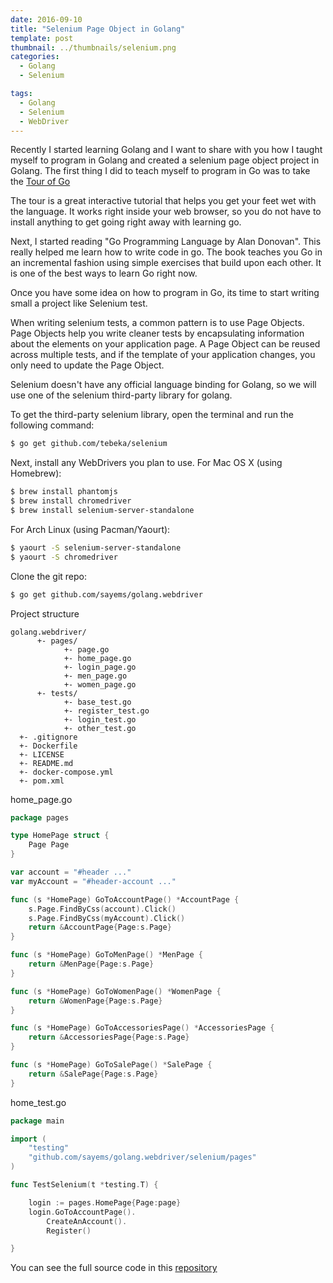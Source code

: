 ```yaml
---
date: 2016-09-10
title: "Selenium Page Object in Golang"
template: post
thumbnail: ../thumbnails/selenium.png
categories:
  - Golang
  - Selenium

tags:
  - Golang
  - Selenium
  - WebDriver
---
```


Recently I started learning Golang and I want to share with you how I taught myself to program in Golang and created a selenium page object project in Golang. The first thing I did to teach myself to program in Go was to take the [Tour of Go][1]

The tour is a great interactive tutorial that helps you get your feet wet with the language.  It works right inside your web browser, so you do not have to install anything to get going right away with learning go.

Next, I started reading "Go Programming Language by Alan Donovan". This really helped me learn how to write code in go. The book teaches you Go in an incremental fashion using simple exercises that build upon each other. It is one of the best ways to learn Go right now.

Once you have some idea on how to program in Go, its time to start writing small a project like Selenium test. 

When writing selenium tests, a common pattern is to use Page Objects. Page Objects help you write cleaner tests by encapsulating information about the elements on your application page. A Page Object can be reused across multiple tests, and if the template of your application changes, you only need to update the Page Object.

Selenium doesn't have any official language binding for Golang, so we will use one of the selenium third-party library for golang.

To get the third-party selenium library, open the terminal and run the following command:
```bash
$ go get github.com/tebeka/selenium
```

Next, install any WebDrivers you plan to use. For Mac OS X (using Homebrew):
```bash
$ brew install phantomjs
$ brew install chromedriver
$ brew install selenium-server-standalone
```


For Arch Linux (using Pacman/Yaourt):
```bash
$ yaourt -S selenium-server-standalone
$ yaourt -S chromedriver
```


Clone the git repo:

```bash
$ go get github.com/sayems/golang.webdriver
```



Project structure
```
golang.webdriver/
      +- pages/
            +- page.go
            +- home_page.go
            +- login_page.go
            +- men_page.go
            +- women_page.go
      +- tests/ 
            +- base_test.go
            +- register_test.go
            +- login_test.go
            +- other_test.go
  +- .gitignore
  +- Dockerfile
  +- LICENSE
  +- README.md
  +- docker-compose.yml
  +- pom.xml
```


home_page.go

```go
package pages

type HomePage struct {
	Page Page
}

var account = "#header ..."
var myAccount = "#header-account ..."

func (s *HomePage) GoToAccountPage() *AccountPage {
	s.Page.FindByCss(account).Click()
	s.Page.FindByCss(myAccount).Click()
	return &AccountPage{Page:s.Page}
}

func (s *HomePage) GoToMenPage() *MenPage {
	return &MenPage{Page:s.Page}
}

func (s *HomePage) GoToWomenPage() *WomenPage {
	return &WomenPage{Page:s.Page}
}

func (s *HomePage) GoToAccessoriesPage() *AccessoriesPage {
	return &AccessoriesPage{Page:s.Page}
}

func (s *HomePage) GoToSalePage() *SalePage {
	return &SalePage{Page:s.Page}
}
```


home_test.go

```go
package main

import (
	"testing"
	"github.com/sayems/golang.webdriver/selenium/pages"
)

func TestSelenium(t *testing.T) {

	login := pages.HomePage{Page:page}
	login.GoToAccountPage().
		CreateAnAccount().
		Register()

}
```

You can see the full source code in this [repository][2]

[1]: https://tour.golang.org
[2]: https://github.com/sayems/golang.webdriver